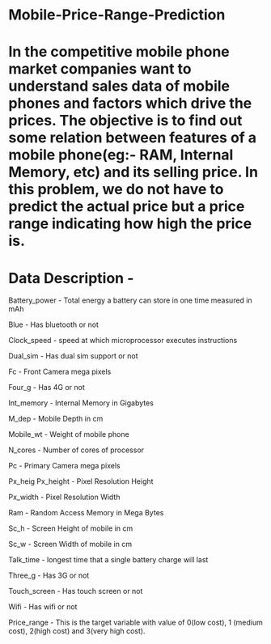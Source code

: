 # Mobile-Price-Range-Prediction

# In the competitive mobile phone market companies want to understand sales data of mobile phones and factors which drive the prices. The objective is to find out some relation between features of a mobile phone(eg:- RAM, Internal Memory, etc) and its selling price. In this problem, we do not have to predict the actual price but a price range indicating how high the price is.
# Data Description -

Battery_power - Total energy a battery can store in one time measured in mAh

Blue - Has bluetooth or not

Clock_speed - speed at which microprocessor executes instructions

Dual_sim - Has dual sim support or not

Fc - Front Camera mega pixels

Four_g - Has 4G or not

Int_memory - Internal Memory in Gigabytes

M_dep - Mobile Depth in cm

Mobile_wt - Weight of mobile phone

N_cores - Number of cores of processor

Pc - Primary Camera mega pixels

Px_heig Px_height - Pixel Resolution Height

Px_width - Pixel Resolution Width

Ram - Random Access Memory in Mega Bytes

Sc_h - Screen Height of mobile in cm

Sc_w - Screen Width of mobile in cm

Talk_time - longest time that a single battery charge will last

Three_g - Has 3G or not

Touch_screen - Has touch screen or not

Wifi - Has wifi or not

Price_range - This is the target variable with value of 0(low cost), 1 (medium cost), 2(high cost) and 3(very high cost).
